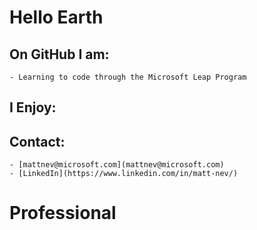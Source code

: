 # Hello Earth

## **On GitHub I am:**

    - Learning to code through the Microsoft Leap Program




## **I Enjoy:**




## **Contact:**

    - [mattnev@microsoft.com](mattnev@microsoft.com)
    - [LinkedIn](https://www.linkedin.com/in/matt-nev/)










# Professional 




